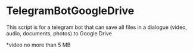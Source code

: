 # TelegramBotGoogleDrive

This script is for a telegram bot that can save all files in a dialogue (video, audio, documents, photos) to Google Drive

*video no more than 5 MB
